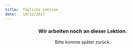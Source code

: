 ```yaml
---
title:  Tägliche Lektion
date:   10/12/2017
---
```


### <center>Wir arbeiten noch an dieser Lektion.</center>
<center>Bitte komme später zurück.</center>